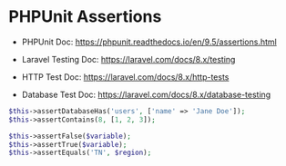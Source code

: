 # PHPUnit Assertions

* PHPUnit Doc: https://phpunit.readthedocs.io/en/9.5/assertions.html

* Laravel Testing Doc: https://laravel.com/docs/8.x/testing

* HTTP Test Doc: https://laravel.com/docs/8.x/http-tests

* Database Test Doc: https://laravel.com/docs/8.x/database-testing

```php
$this->assertDatabaseHas('users', ['name' => 'Jane Doe']);
$this->assertContains(8, [1, 2, 3]);

$this->assertFalse($variable);
$this->assertTrue($variable);
$this->assertEquals('TN', $region);
```
